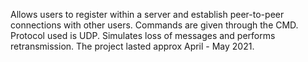 Allows users to register within a server and establish peer-to-peer connections with other users.
Commands are given through the CMD.
Protocol used is UDP.
Simulates loss of messages and performs retransmission.
The project lasted approx April - May 2021.
